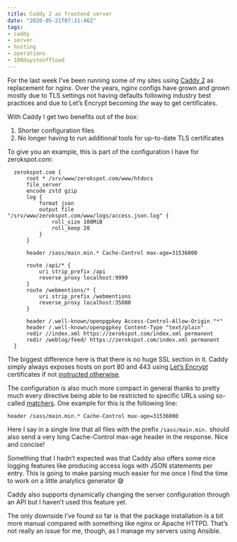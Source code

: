 ```yaml
---
title: Caddy 2 as frontend server
date: "2020-05-21T07:31:46Z"
tags:
- caddy
- server
- hosting
- operations
- 100daystooffload
---
```


For the last week I’ve been running some of my sites using [Caddy 2](https://caddyserver.com/v2) as replacement for nginx. Over the years, nginx configs have grown and grown mostly due to TLS settings not having defaults following industry best practices and due to Let’s Encrypt becoming *the* way to get certificates.

With Caddy I get two benefits out of the box:

1. Shorter configuration files
2. No longer having to run additional tools for up-to-date TLS certificates

To give you an example, this is part of the configuration I have for zerokspot.com:

	  zerokspot.com {
	      root * /srv/www/zerokspot.com/www/htdocs
	      file_server
	      encode zstd gzip
	      log {
	          format json
	          output file "/srv/www/zerokspot.com/www/logs/access.json.log" {
	              roll_size 100MiB
	              roll_keep 20
	          }
	      }
	
	      header /sass/main.min.* Cache-Control max-age=31536000
	
	      route /api/* {
	          uri strip_prefix /api
	          reverse_proxy localhost:9999
	      }
	      route /webmentions/* {
	          uri strip_prefix /webmentions
	          reverse_proxy localhost:35080
	      }
	
	      header /.well-known/openpgpkey Access-Control-Allow-Origin "*"
	      header /.well-known/openpgpkey Content-Type "text/plain"
	      redir //index.xml https://zerokspot.com/index.xml permanent
	      redir /weblog/feed/ https://zerokspot.com/index.xml permanent
	  }

The biggest difference here is that there is no huge SSL section in it. Caddy simply always exposes hosts on port 80 and 443 using [Let’s Encrypt](https://letsencrypt.org/) certificates if not [instructed otherwise](https://caddyserver.com/docs/caddyfile/directives/tls).

The configuration is also much more compact in general thanks to pretty much every directive being able to be restricted to specific URLs using so-called [matchers](https://caddyserver.com/docs/caddyfile/matchers). One example for this is the following line:

	header /sass/main.min.* Cache-Control max-age=31536000

Here I say in a single line that all files with the prefix `/sass/main.min.` should also send a very long Cache-Control max-age header in the response. Nice and concise!

Something that I hadn’t expected was that Caddy also offers some nice logging features like producing access logs with JSON statements per entry. This is going to make parsing much easier for me once I find the time to work on a little analytics generator 😅

Caddy also supports dynamically changing the server configuration through an API but I haven’t used this feature yet.

The only downside I’ve found so far is that the package installation is a bit more manual compared with something like nginx or Apache HTTPD. That’s not really an issue for me, though, as I manage my servers using Ansible.
